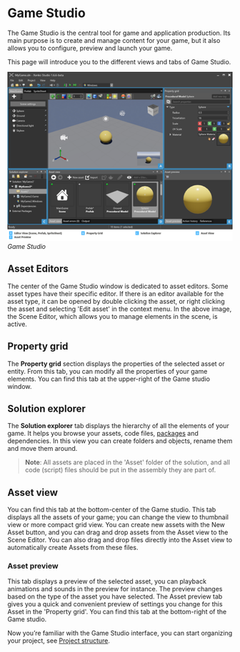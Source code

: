 # Game Studio

The Game Studio is the central tool for game and application production. Its main purpose is to create and manage content for your game, but it also allows you to configure, preview and launch your game.

This page will introduce you to the different views and tabs of Game Studio. 

![main interface](media/game-studio-main-interface.png)
_Game Studio_

## Asset Editors 

The center of the Game Studio window is dedicated to asset editors. Some asset types have their specific editor. If there is an editor available for the asset type, it can be opened by double clicking the asset, or right clicking the asset and selecting 'Edit asset' in the context menu. In the above image, the Scene Editor, which allows you to manage elements in the scene, is active.

## Property grid

The **Property grid** section displays the properties of the selected asset or entity. From this tab, you can modify all the properties of your game elements. You can find this tab at the upper-right of the Game studio window.

## Solution explorer

The **Solution explorer** tab displays the hierarchy of all the elements of your game. It helps you browse your assets, code files, [packages](xref:package) and dependencies. In this view you can create folders and objects, rename them and move them around.

>**Note**: All assets are placed in the 'Asset' folder of the solution, and all code (script) files should be put in the assembly they are part of.

## Asset view

You can find this tab at the bottom-center of the Game studio. This tab displays all the assets of your game; you can change the view to thumbnail view or more compact grid view. You can create new assets with the New Asset button, and you can drag and drop assets from the Asset view to the Scene Editor. You can also drag and drop files directly into the Asset view to automatically create Assets from these files.

### Asset preview

This tab displays a preview of the selected asset, you can playback animations and sounds in the preview for instance. The preview changes based on the type of the asset you have selected. The Asset preview tab gives you a quick and convenient preview of settings you change for this Asset in the 'Property grid'. You can find this tab at the bottom-right of the Game studio.

Now you’re familiar with the Game Studio interface, you can start organizing your project, see [Project structure](project-structure.md).
